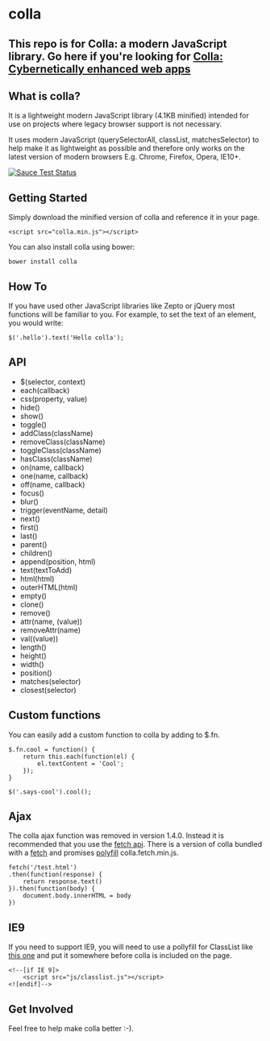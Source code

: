 colla
======================================

## This repo is for Colla: a modern JavaScript library. Go here if you're looking for [Colla: Cybernetically enhanced web apps](https://github.com/collajs/colla)

What is colla?
---------------------

It is a lightweight modern JavaScript library (4.1KB minified) intended for use on projects where legacy browser support is not necessary.

It uses modern JavaScript (querySelectorAll, classList, matchesSelector) to help make it as lightweight as possible and therefore only works on the latest version of modern browsers E.g. Chrome, Firefox, Opera, IE10+.

[![Sauce Test Status](https://saucelabs.com/browser-matrix/colla.svg)](https://saucelabs.com/u/colla)

Getting Started
---------------------

Simply download the minified version of colla and reference it in your page.

	<script src="colla.min.js"></script>

You can also install colla using bower:

	bower install colla	

How To
---------------------

If you have used other JavaScript libraries like Zepto or jQuery most functions will be familiar to you. For example, to set the text of an element, you would write:

	$('.hello').text('Hello colla');

API
---------------------

* $(selector, context)
* each(callback)
* css(property, value)
* hide()
* show()
* toggle()
* addClass(className)
* removeClass(className)
* toggleClass(className)
* hasClass(className)
* on(name, callback)
* one(name, callback)
* off(name, callback)
* focus()
* blur()
* trigger(eventName, detail)
* next()
* first()
* last()
* parent()
* children()
* append(position, html)
* text(textToAdd)
* html(html)
* outerHTML(html)
* empty()
* clone()
* remove()
* attr(name, (value))
* removeAttr(name)
* val((value))
* length()
* height()
* width()
* position()
* matches(selector)
* closest(selector)

Custom functions
---------------------

You can easily add a custom function to colla by adding to $.fn.

	$.fn.cool = function() {
		return this.each(function(el) {
	    	el.textContent = 'Cool';
	    });
	}
	
	$('.says-cool').cool();	

Ajax	
---------------------

The colla ajax function was removed in version 1.4.0. Instead it is recommended that you use the [fetch api](https://fetch.spec.whatwg.org/). There is a version of colla bundled with a [fetch](https://github.com/github/fetch) and promises [polyfill](https://github.com/jakearchibald/es6-promise) colla.fetch.min.js.

	fetch('/test.html')
	.then(function(response) {
		return response.text()
	}).then(function(body) {
		document.body.innerHTML = body
	})

IE9	
---------------------

If you need to support IE9, you will need to use a pollyfill for ClassList like [this one](https://github.com/remy/polyfills/blob/master/classList.js) and put it somewhere before colla is included on the page.

	<!--[if IE 9]>
		<script src="js/classlist.js"></script>
	<![endif]-->

Get Involved
---------------------

Feel free to help make colla better :-).
